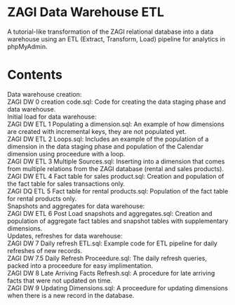 # ZAGI Data Warehouse ETL
A tutorial-like transformation of the ZAGI relational database into a data warehouse using an ETL (Extract, Transform, Load) pipeline for analytics in phpMyAdmin.

# Contents
Data warehouse creation:<br/>
ZAGI DW 0 creation code.sql: Code for creating the data staging phase and data warehouse.<br/>
Initial load for data warehouse:<br/>
ZAGI DW ETL 1 Populating a dimension.sql: An example of how dimensions are created with incremental keys, they are not populated yet.<br/>
ZAGI DW ETL 2 Loops.sql: Includes an example of the population of a dimension in the data staging phase and population of the Calendar dimension using proceedure with a loop.<br/>
ZAGI DW ETL 3 Multiple Sources.sql: Inserting into a dimension that comes from multiple relations from the ZAGI database (rental and sales products).<br/>
ZAGI DW ETL 4 Fact table for sales product.sql: Creation and population of the fact table for sales transactions only.<br/>
ZAGI DQ ETL 5 Fact table for rental products.sql: Population of the fact table for rental products only.<br/>
Snapshots and aggregates for data warehouse:<br/>
ZAGI DW ETL 6 Post Load snapshots and aggregates.sql: Creation and population of aggregate fact tables and snapshot tables with supplementary dimensions.<br/>
Updates, refreshes for data warehouse:<br/>
ZAGI DW 7 Daily refresh ETL.sql: Example code for ETL pipeline for daily refreshes of new records.<br/>
ZAGI DW 7.5 Daily Refresh Proceedure.sql: The daily refresh queries, packed into a proceedure for easy implimentation.<br/>
ZAGI DW 8 Late Arriving Facts Refresh.sql: A procedure for late arriving facts that were not updated on time. <br/>
ZAGI DW 9 Updating Dimensions.sql: A proceedure for updating dimensions when there is a new record in the database.<br/>
